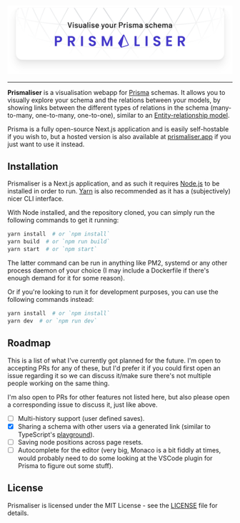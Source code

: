 <p align="center">
  <a href="https://prismaliser.app">
    <img src=".resources/readme-banner.svg" alt="Visualise your Prisma schema - Prismaliser">
  </a>
</p>

---

**Prismaliser** is a visualisation webapp for [Prisma](https://prisma.io)
schemas. It allows you to visually explore your schema and the relations between
your models, by showing links between the different types of relations in the
schema (many-to-many, one-to-many, one-to-one), similar to an
[Entity-relationship model](https://en.wikipedia.org/wiki/Entity-relationship_model).

Prisma is a fully open-source Next.js application and is easily self-hostable if
you wish to, but a hosted version is also available at
[prismaliser.app](https://prismaliser.app) if you just want to use it instead.

## Installation

Prismaliser is a Next.js application, and as such it requires
[Node.js](https://nodejs.org) to be installed in order to run.
[Yarn](https://yarnpkg.com) is also recommended as it has a (subjectively) nicer
CLI interface.

With Node installed, and the repository cloned, you can simply run the following
commands to get it running:

```bash
yarn install  # or `npm install`
yarn build  # or `npm run build`
yarn start  # or `npm start`
```

The latter command can be run in anything like PM2, systemd or any other process
daemon of your choice (I may include a Dockerfile if there's enough demand for
it for some reason).

Or if you're looking to run it for development purposes, you can use the
following commands instead:

```bash
yarn install  # or `npm install`
yarn dev  # or `npm run dev`
```

## Roadmap

This is a list of what I've currently got planned for the future. I'm open to
accepting PRs for any of these, but I'd prefer it if you could first open an
issue regarding it so we can discuss it/make sure there's not multiple people
working on the same thing.

I'm also open to PRs for other features not listed here, but also please open a
corresponding issue to discuss it, just like above.

- [ ] Multi-history support (user defined saves).
- [x] Sharing a schema with other users via a generated link (similar to
      TypeScript's [playground](https://www.typescriptlang.org/play/)).
- [ ] Saving node positions across page resets.
- [ ] Autocomplete for the editor (very big, Monaco is a bit fiddly at times,
      would probably need to do some looking at the VSCode plugin for Prisma to
      figure out some stuff).

## License

Prismaliser is licensed under the MIT License - see the [LICENSE](LICENSE) file
for details.
